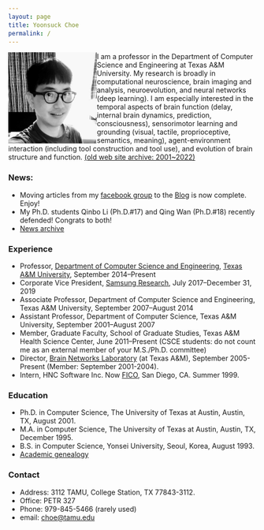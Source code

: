 ```yaml
---
layout: page
title: Yoonsuck Choe
permalink: /
---
```


<!--img align="right" alt="Yoonsuck Choe circa 2010" src="images/choe-2010-3-desat.jpg"-->
<img align="left" alt="Yoonsuck Choe 2020" width="180px" src="images/choe-may-2020.jpg">

I am a professor in the Department of Computer Science and 
Engineering at Texas A&amp;M University. My research is broadly in computational neuroscience, brain imaging and analysis, neuroevolution, and neural networks (deep learning). 
I am especially interested in the temporal aspects of brain function (delay, internal brain dynamics, prediction, consciousness), sensorimotor learning and grounding (visual, tactile, proprioceptive, semantics, meaning), agent-environment interaction (including tool construction and tool use), and evolution of brain structure and function. [(old web site archive: 2001~2022)](http://people.engr.tamu.edu/choe/index-old.html)

### News: 
* Moving articles from my [facebook group](https://www.facebook.com/groups/choelab) to the [Blog](/blog/) is now complete. Enjoy!
* My Ph.D. students Qinbo Li (Ph.D.#17) and Qing Wan (Ph.D.#18) recently defended! Congrats to both! 
* [News archive](/news/)

### Experience
* Professor, [Department of Computer Science and Engineering](https://www.cs.tamu.edu), [Texas A&M University](https://www.tamu.edu), September 2014–Present
* Corporate Vice President, [Samsung Research](https://research.samsung.com), July 2017–December 31, 2019
* Associate Professor, Department of Computer Science and Engineering, Texas A&M University, September 2007–August 2014
* Assistant Professor, Department of Computer Science, Texas A&M University, September 2001–August 2007
* Member, Graduate Faculty, School of Graduate Studies, Texas A&M Health Science Center, June 2011–Present (CSCE students: do not count me as an external member of your M.S./Ph.D. committee)
* Director, [Brain Networks Laboratory](https://people.engr.tamu.edu/choe/choe/bnl/home.html) (at Texas A&M), September 2005-Present (Member: September 2001-2004).
* Intern, HNC Software Inc. Now [FICO](https://en.wikipedia.org/wiki/FICO), San Diego, CA. Summer 1999.

### Education
* Ph.D. in Computer Science, The University of Texas at Austin, Austin, TX, August 2001.
* M.A. in Computer Science, The University of Texas at Austin, Austin, TX, December 1995.
* B.S. in Computer Science, Yonsei University, Seoul, Korea, August 1993.
* [Academic genealogy](/genealogy/)

### Contact
* Address: 3112 TAMU, College Station, TX 77843-3112.
* Office: PETR 327
* Phone: 979-845-5466 (rarely used)
* email: choe@tamu.edu
